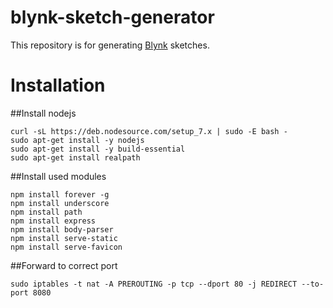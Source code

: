 # blynk-sketch-generator
This repository is for generating [Blynk](http://www.blynk.cc) sketches.

# Installation

##Install nodejs

```
curl -sL https://deb.nodesource.com/setup_7.x | sudo -E bash -
sudo apt-get install -y nodejs
sudo apt-get install -y build-essential
sudo apt-get install realpath
```

##Install used modules

```
npm install forever -g
npm install underscore
npm install path
npm install express
npm install body-parser
npm install serve-static
npm install serve-favicon
```

##Forward to correct port
 
 ```
sudo iptables -t nat -A PREROUTING -p tcp --dport 80 -j REDIRECT --to-port 8080
```
